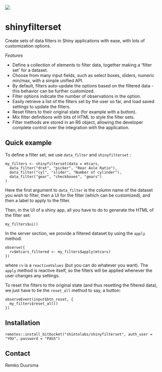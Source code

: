 
![](https://badgen.net/badge/shintolabs/production/green)
# shinyfilterset 

Create sets of data filters in Shiny applications with ease, with lots of customization options.


*Features*

- Define a collection of elements to filter data, together making a 'filter set' for a dataset.
- Choose from many input fields, such as select boxes, sliders, numeric min/max, with a simple unified API.
- By default, filters auto-update the options based on the filtered data - this behavior can be further customized.
- Filter options indicate the number of observations in the option.
- Easily retrieve a list of the filters set by the user so far, and load saved settings to update the filters.
- Reset filters to their original state (for example with a button).
- Mix filter definitions with bits of HTML to style the filter sets.
- Filter methods are stored in an R6 object, allowing the developer complete control over the integration with the application.


## Quick example

To define a filter set, we use `data_filter` and `shinyfilterset` :

```
my_filters <- shinyfilterset(data = mtcars,
  data_filter("drat", "picker", "Rear Axle Ratio"),
  data_filter("cyl", "slider", "Number of cylinder"),
  data_filter("gear", "checkboxes", "gears")
)

```

Here the first argument to `data_filter` is the column name of the dataset you wish to filter, then a UI for the filter (which can be customized), and then a label to apply to the filter.

Then, in the UI of a shiny app, all you have to do to generate the HTML of the filter set:

```
my_filters$ui()
```


In the server section, we provide a filtered dataset by using the `apply` method:


```
observe({
  rv$mtcars_filtered <- my_filters$apply(mtcars)
})

```

where `rv` is a `reactiveValues` (but you can do whatever you want). The `apply` method is reactive itself, so the filters will be applied whenever the user changes any settings.

To reset the filters to the original state (and thus resetting the filtered data), we just have to tie the `reset_all` method to say, a button:

```
observeEvent(input$btn_reset, {
  my_filters$reset_all()
})
```


## Installation


```
remotes::install_bitbucket("shintolabs/shinyfilterset", auth_user = "YOU", password = "PASS")

```


## Contact

Remko Duursma





